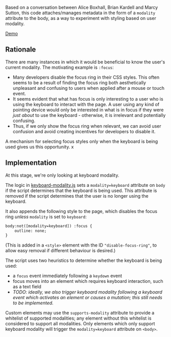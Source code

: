 Based on a conversation between Alice Boxhall, Brian Kardell and Marcy Sutton, this code attaches/manages metadata in the form of a `modality` attribute to the body, as a way to experiment with styling based on user modality.

[Demo](https://alice.github.io/modality/demo)

## Rationale

There are many instances in which it would be beneficial to know the user's current modality. The motivating example is `:focus`:

- Many developers disable the focus ring in their CSS styles. This often seems to be a result of finding the focus ring both aesthetically unpleasant and confusing to users when applied after a mouse or touch event.
- It seems evident that what has focus is only interesting to a user who is using the keyboard to interact with the page. A user using any kind of pointing device would only be interested in what is in focus if they were _just about_ to use the keyboard - otherwise, it is irrelevant and potentially confusing.
- Thus, if we only show the focus ring when relevant, we can avoid user confusion and avoid creating incentives for developers to disable it.

A mechanism for selecting focus styles only when the keyboard is being used gives us this opportunity.
x
## Implementation

At this stage, we're only looking at keyboard modality.

The logic in [keyboard-modality.js](http://alice.github.io/modality/src/keyboard-modality.js) sets a `modality=keyboard` attribute on `body` if the script determines that the keyboard is being used. This attribute is removed if the script determines that the user is no longer using the keyboard.

It also appends the following style to the page, which disables the focus ring _unless_ `modality` is set to `keyboard`:

```html
body:not([modality=keyboard]) :focus {
    outline: none;
}
```

(This is added in a `<style>` element with the ID `"disable-focus-ring"`, to allow easy removal if different behaviour is desired.)

The script uses two heuristics to determine whether the keyboard is being used:

- a `focus` event immediately following a `keydown` event
- focus moves into an element which requires keyboard interaction, such as a text field
- _TODO: ideally, we also trigger keyboard modality following a keyboard event which activates an element or causes a mutation; this still needs to be implemented._

Custom elements may use the `supports-modality` attribute to provide a whitelist of supported modalities; any element without this whitelist is considered to support all modalities. Only elements which only support keyboard modality will trigger the `modality=keyboard` attribute on `<body>`.
